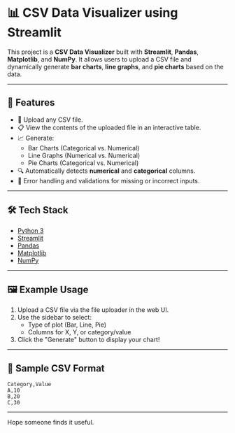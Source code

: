# 📊 CSV Data Visualizer using Streamlit

This project is a **CSV Data Visualizer** built with **Streamlit**, **Pandas**, **Matplotlib**, and **NumPy**. It allows users to upload a CSV file and dynamically generate **bar charts**, **line graphs**, and **pie charts** based on the data.

---

## 🚀 Features

- 📁 Upload any CSV file.
- 📋 View the contents of the uploaded file in an interactive table.
- 📈 Generate:
  - Bar Charts (Categorical vs. Numerical)
  - Line Graphs (Numerical vs. Numerical)
  - Pie Charts (Categorical vs. Numerical)
- 🔍 Automatically detects **numerical** and **categorical** columns.
- 🧠 Error handling and validations for missing or incorrect inputs.

---

## 🛠️ Tech Stack

- [Python 3](https://www.python.org/)
- [Streamlit](https://streamlit.io/)
- [Pandas](https://pandas.pydata.org/)
- [Matplotlib](https://matplotlib.org/)
- [NumPy](https://numpy.org/)

---



## 🖼️ Example Usage

1. Upload a CSV file via the file uploader in the web UI.
2. Use the sidebar to select:
   - Type of plot (Bar, Line, Pie)
   - Columns for X, Y, or category/value
3. Click the "Generate" button to display your chart!

---

## 🧪 Sample CSV Format

```
Category,Value
A,10
B,20
C,30
```

---

Hope someone finds it useful.
